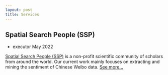 ```yaml
---
layout: post
title: Services
---
```



## Spatial Search People (SSP)
- executor May 2022

[Spatial Search People (SSP)](https://luojiassp.github.io) is a non-profit scientific community of scholars from around the world. Our current work mainly focuses on extracting and mining the sentiment of Chinese Weibo data. [See more...](https://luojiassp.github.io)

<!-- ![The above image shows the weibo data desentiy from 2021-4-1 to 2022-4-31.](https://luojiassp.github.io/images/weibo_count_1year.png) -->